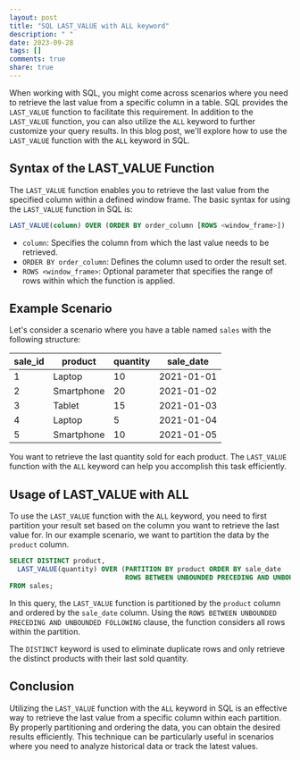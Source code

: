 ```yaml
---
layout: post
title: "SQL LAST_VALUE with ALL keyword"
description: " "
date: 2023-09-28
tags: []
comments: true
share: true
---
```


When working with SQL, you might come across scenarios where you need to retrieve the last value from a specific column in a table. SQL provides the `LAST_VALUE` function to facilitate this requirement. In addition to the `LAST_VALUE` function, you can also utilize the `ALL` keyword to further customize your query results. In this blog post, we'll explore how to use the `LAST_VALUE` function with the `ALL` keyword in SQL.

## Syntax of the LAST_VALUE Function

The `LAST_VALUE` function enables you to retrieve the last value from the specified column within a defined window frame. The basic syntax for using the `LAST_VALUE` function in SQL is:

```sql
LAST_VALUE(column) OVER (ORDER BY order_column [ROWS <window_frame>])
```

- `column`: Specifies the column from which the last value needs to be retrieved.
- `ORDER BY order_column`: Defines the column used to order the result set.
- `ROWS <window_frame>`: Optional parameter that specifies the range of rows within which the function is applied.

## Example Scenario

Let's consider a scenario where you have a table named `sales` with the following structure:

| sale_id | product  | quantity | sale_date  |
|---------|----------|----------|------------|
| 1       | Laptop   | 10       | 2021-01-01 |
| 2       | Smartphone | 20      | 2021-01-02 |
| 3       | Tablet   | 15       | 2021-01-03 |
| 4       | Laptop   | 5        | 2021-01-04 |
| 5       | Smartphone | 10      | 2021-01-05 |

You want to retrieve the last quantity sold for each product. The `LAST_VALUE` function with the `ALL` keyword can help you accomplish this task efficiently.

## Usage of LAST_VALUE with ALL

To use the `LAST_VALUE` function with the `ALL` keyword, you need to first partition your result set based on the column you want to retrieve the last value for. In our example scenario, we want to partition the data by the `product` column.

```sql
SELECT DISTINCT product,
  LAST_VALUE(quantity) OVER (PARTITION BY product ORDER BY sale_date
                             ROWS BETWEEN UNBOUNDED PRECEDING AND UNBOUNDED FOLLOWING) AS last_quantity
FROM sales;
```

In this query, the `LAST_VALUE` function is partitioned by the `product` column and ordered by the `sale_date` column. Using the `ROWS BETWEEN UNBOUNDED PRECEDING AND UNBOUNDED FOLLOWING` clause, the function considers all rows within the partition.

The `DISTINCT` keyword is used to eliminate duplicate rows and only retrieve the distinct products with their last sold quantity.

## Conclusion

Utilizing the `LAST_VALUE` function with the `ALL` keyword in SQL is an effective way to retrieve the last value from a specific column within each partition. By properly partitioning and ordering the data, you can obtain the desired results efficiently. This technique can be particularly useful in scenarios where you need to analyze historical data or track the latest values.
